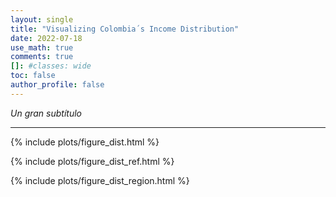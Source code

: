 ```yaml
---
layout: single
title: "Visualizing Colombia´s Income Distribution"
date: 2022-07-18
use_math: true
comments: true
[]: #classes: wide
toc: false
author_profile: false
---
```


*Un gran subtítulo*

------------

{% include plots/figure_dist.html %}

{% include plots/figure_dist_ref.html %}

{% include plots/figure_dist_region.html %}